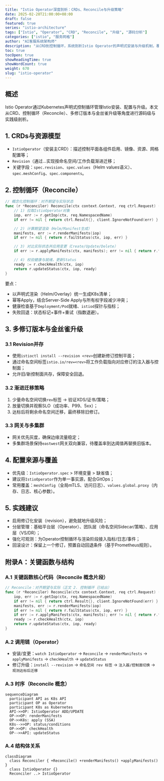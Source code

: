 ```yaml
---
title: "Istio Operator深度剖析：CRDs、Reconcile与升级策略"
date: 2025-02-28T21:00:00+08:00
draft: false
featured: true
series: "istio-architecture"
tags: ["Istio", "Operator", "CRD", "Reconcile", "升级", "源码分析"]
categories: ["istio", "服务网格"]
author: "AI客服系统架构师"
description: "从CRD到控制循环，系统剖析Istio Operator的声明式安装与升级机制，覆盖多修订版本与金丝雀发布实践"
toc: true
tocOpen: true
showReadingTime: true
showWordCount: true
weight: 670
slug: "istio-operator"
---
```


## 概述

Istio Operator通过Kubernetes声明式控制循环管理Istio安装、配置与升级。本文从CRD、控制循环（Reconcile）、多修订版本与金丝雀升级等角度进行源码级与实践级剖析。

## 1. CRDs与资源模型

- `IstioOperator`（安装主CRD）：描述控制平面各组件启用、镜像、资源、网格配置等；
- `Revision`（通过...实现按命名空间/工作负载渐进迁移；
- 关键字段：`spec.revision`、`spec.values`（Helm values语义）、`spec.meshConfig`、`spec.components`。

## 2. 控制循环（Reconcile）

```go
// 概念化控制循环：对齐期望与实际状态
func (r *Reconciler) Reconcile(ctx context.Context, req ctrl.Request) (ctrl.Result, error) {
    // 1) 拉取IstioOperator对象
    iop, err := r.getIop(ctx, req.NamespacedName)
    if err != nil { return ctrl.Result{}, client.IgnoreNotFound(err) }

    // 2) 计算期望渲染（Helm/Manifest生成）
    manifests, err := r.renderManifests(iop)
    if err != nil { return r.failStatus(ctx, iop, err) }

    // 3) 对比实际状态并应用变更（Create/Update/Delete）
    if err := r.applyManifests(ctx, manifests); err != nil { return r.failStatus(ctx, iop, err) }

    // 4) 校验健康与就绪，更新Status
    ready := r.checkHealth(ctx, iop)
    return r.updateStatus(ctx, iop, ready)
}
```

要点：

- 以声明式渲染（Helm/Overlay）统一生成K8s清单；
- 幂等Apply，结合Server-Side Apply与所有权字段减少冲突；
- 健康检查基于`Deployment/Pod`就绪、`istiod`探针与指标；
- 失败回退：状态标记+事件+重试（指数退避）。

## 3. 多修订版本与金丝雀升级

### 3.1 Revision并存
- 使用`istioctl install --revision <rev>`创建新修订控制平面；
- 通过命名空间标签`istio.io/rev=<rev>`将工作负载指向对应修订的注入器与控制面；
- 允许旧/新控制面共存，保障安全回退。

### 3.2 渐进迁移策略
1. 少量命名空间切换`rev`标签 → 验证XDS/证书/策略；
2. 放量切换并观察SLO（成功率、P99、5xx）；
3. 达标后将剩余命名空间迁移，最终移除旧修订。

### 3.3 网关与多集群
- 网关优先灰度，确保边缘流量稳定；
- 多集群场景保持`eastwest`网关双向兼容，待覆盖率到达阈值再替换旧版本。

## 4. 配置来源与覆盖

- 优先级：`IstioOperator.spec` > 环境变量 > 缺省值；
- 建议将`IstioOperator`作为单一事实源，配合GitOps；
- 常用覆盖：`meshConfig`（全局mTLS、访问日志）、`values.global.proxy`（内存、日志、核心参数）。

## 5. 实践建议

- 启用修订化安装（revision），避免就地升级风险；
- 分层管理：基础平台层（Operator）、团队层（命名空间Sidecar/策略）、应用层（VS/DR）；
- 强化可观测：为Operator控制循环与渲染阶段接入指标/日志/事件；
- 回滚设计：保留上一个修订，预置自动回退条件（基于Prometheus规则）。

## 附录A：关键函数与结构

### A.1 关键函数核心代码（Reconcile 概念片段）

```go
// Reconcile：对齐期望与实际（正文 2. 控制循环 已给出）
func (r *Reconciler) Reconcile(ctx context.Context, req ctrl.Request) (ctrl.Result, error) {
    iop, err := r.getIop(ctx, req.NamespacedName)
    if err != nil { return ctrl.Result{}, client.IgnoreNotFound(err) }
    manifests, err := r.renderManifests(iop)
    if err != nil { return r.failStatus(ctx, iop, err) }
    if err := r.applyManifests(ctx, manifests); err != nil { return r.failStatus(ctx, iop, err) }
    ready := r.checkHealth(ctx, iop)
    return r.updateStatus(ctx, iop, ready)
}
```

### A.2 调用链（Operator）

- 安装/变更：`watch IstioOperator` → `Reconcile` → `renderManifests` → `applyManifests` → `checkHealth` → `updateStatus`
- 修订升级：`install --revision` → `命名空间 rev 标签` → `注入器/控制面切换` → `观测达标后迁移`

### A.3 时序（Reconcile 概念）

```mermaid
sequenceDiagram
  participant API as K8s API
  participant OP as Operator
  participant K8s as Kubernetes
  API->>OP: IstioOperator ADD/UPDATE
  OP->>OP: renderManifests
  OP->>K8s: apply (SSA)
  K8s-->>OP: status/conditions
  OP->>OP: checkHealth
  OP-->>API: updateStatus
```

### A.4 结构体关系

```mermaid
classDiagram
  class Reconciler { +Reconcile() +renderManifests() +applyManifests() }
  class IstioOperator {}
  Reconciler ..> IstioOperator
```
